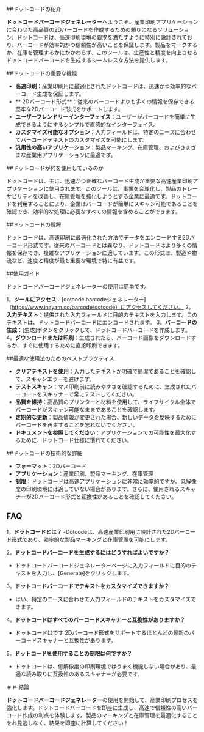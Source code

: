 ##ドットコードの紹介

**ドットコードバーコードジェネレーター**へようこそ、産業印刷アプリケーションに合わせた高品質の2Dバーコードを作成するための頼りになるソリューション。ドットコードは、高速印刷環境の要求を満たすように特別に設計されており、バーコードが効率的かつ信頼性が高いことを保証します。製品をマークするか、在庫を管理するかにかかわらず、このツールは、生産性と精度を向上させるドットコードバーコードを生成するシームレスな方法を提供します。

##ドットコードの重要な機能

-  **高速印刷**：産業印刷用に最適化されたドットコードは、迅速かつ効率的なバーコード生成を保証します。
-  ** 2Dバーコード形式**：従来のバーコードよりも多くの情報を保存できる堅牢な2Dバーコード形式をサポートします。
-  **ユーザーフレンドリーインターフェイス**：ユーザーがバーコードを簡単に生成できるようにするシンプルで直感的なインターフェイス。
-  **カスタマイズ可能なオプション**：入力フィールドは、特定のニーズに合わせてバーコードテキストのカスタマイズを可能にします。
-  **汎用性の高いアプリケーション**：製品マーキング、在庫管理、およびさまざまな産業用アプリケーションに最適です。

##ドットコードが何を使用しているのか

ドットコードは、主に、迅速かつ正確なバーコード生成が重要な高速産業印刷アプリケーションに使用されます。このツールは、事業を合理化し、製品のトレーサビリティを改善し、在庫管理を強化しようとする企業に最適です。ドットコードを利用することにより、企業はバーコードが簡単にスキャン可能であることを確認でき、効率的な処理に必要なすべての情報を含めることができます。

##ドットコードの理解

ドットコードは、高速印刷に最適化された方法でデータをエンコードする2Dバーコード形式です。従来のバーコードとは異なり、ドットコードはより多くの情報を保存でき、複雑なアプリケーションに適しています。この形式は、製造や物流など、速度と精度が最も重要な環境で特に有益です。

##使用ガイド

ドットコードバーコードジェネレーターの使用は簡単です。

1。**ツールにアクセス**：[dotcode barcodeジェネレーター]（https://www.inayam.co/barcode/dotcode）にアクセスしてください。
2。**入力テキスト**：提供された入力フィールドに目的のテキストを入力します。このテキストは、ドットコードバーコードにエンコードされます。
3。**バーコードの生成**：[生成]ボタンをクリックして、ドットコードバーコードを作成します。
4。**ダウンロードまたは印刷**：生成されたら、バーコード画像をダウンロードするか、すぐに使用するために直接印刷できます。

##最適な使用法のためのベストプラクティス

-  **クリアテキストを使用**：入力したテキストが明確で簡潔であることを確認して、スキャンエラーを避けます。
-  **テストスキャン**：マス印刷前に読みやすさを確認するために、生成されたバーコードをスキャナーで常にテストしてください。
-  **品質を維持**：高品質のプリンターと材料を使用して、ライフサイクル全体でバーコードがスキャン可能なままであることを確認します。
-  **定期的な更新**：製品情報が変更された場合、新しいデータを反映するためにバーコードを再生することを忘れないでください。
-  **ドキュメントを参照してください**：アプリケーションでの可能性を最大化するために、ドットコード仕様に慣れてください。

##ドットコードの技術的な詳細

-  **フォーマット**：2Dバーコード
-  **アプリケーション**：産業印刷、製品マーキング、在庫管理
-  **制限**：ドットコードは高速アプリケーションに非常に効率的ですが、低解像度の印刷環境には適していない場合があります。さらに、使用されるスキャナーが2Dバーコード形式と互換性があることを確認してください。

## FAQ

1。**ドットコードとは？**
-Dotcodeは、高速産業印刷用に設計された2Dバーコード形式であり、効率的な製品マーキングと在庫管理を可能にします。

2。**ドットコードバーコードを生成するにはどうすればよいですか？**
- ドットコードバーコードジェネレーターページに入力フィールドに目的のテキストを入力し、[Generate]をクリックします。

3。**ドットコードバーコードでテキストをカスタマイズできますか？**
- はい、特定のニーズに合わせて入力フィールドのテキストをカスタマイズできます。

4。**ドットコードはすべてのバーコードスキャナーと互換性がありますか？**
- ドットコードはです 2Dバーコード形式をサポートするほとんどの最新のバーコードスキャナーと互換性があります。

5。**ドットコードを使用することの制限は何ですか？**
- ドットコードは、低解像度の印刷環境ではうまく機能しない場合があり、最適な読み取りに互換性のあるスキャナーが必要です。

＃＃ 結論

**ドットコードバーコードジェネレーター**の使用を開始して、産業印刷プロセスを強化します。ドットコードバーコードを即座に生成し、高速で信頼性の高いバーコード作成の利点を体験します。製品のマーキングと在庫管理を最適化することをお見逃しなく、結果を即座に計算してください！